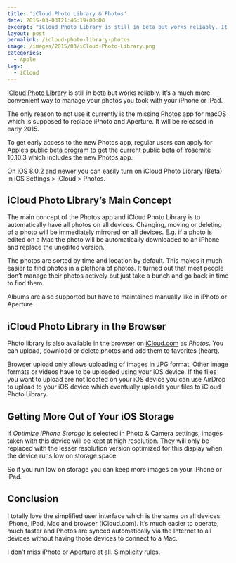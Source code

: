 ```yaml
---
title: 'iCloud Photo Library & Photos'
date: 2015-03-03T21:46:19+00:00
excerpt: "iCloud Photo Library is still in beta but works reliably. It's a much more convenient way to manage your photos you took with your iPhone or iPad."
layout: post
permalink: /icloud-photo-library-photos
image: /images/2015/03/iCloud-Photo-Library.png
categories:
  - Apple
tags:
  - iCloud
---
```

[iCloud Photo Library](https://www.apple.com/icloud/photos/) is still in beta but works reliably. It’s a much more convenient way to manage your photos you took with your iPhone or iPad.

The only reason to not use it currently is the missing Photos app for macOS which is supposed to replace iPhoto and Aperture. It will be released in early 2015.

To get early access to the new Photos app, regular users can apply for [Apple’s public beta program](https://beta.apple.com/sp/betaprogram/welcome) to get the current public beta of Yosemite 10.10.3 which includes the new Photos app.

On iOS 8.0.2 and newer you can easily turn on iCloud Photo Library (Beta) in iOS Settings > iCloud > Photos.

## iCloud Photo Library’s Main Concept

The main concept of the Photos app and iCloud Photo Library is to automatically have all photos on all devices. Changing, moving or deleting of a photo will be immediately mirrored on all devices. E.g. if a photo is edited on a Mac the photo will be automatically downloaded to an iPhone and replace the unedited version.

The photos are sorted by time and location by default. This makes it much easier to find photos in a plethora of photos. It turned out that most people don’t manage their photos actively but just take a bunch and go back in time to find them.

Albums are also supported but have to maintained manually like in iPhoto or Aperture.

## iCloud Photo Library in the Browser

Photo library is also available in the browser on [iCloud.com](https://www.icloud.com/) as _Photos_. You can upload, download or delete photos and add them to favorites (heart).

Browser upload only allows uploading of images in JPG format. Other image formats or videos have to be uploaded using your iOS device. If the files you want to upload are not located on your iOS device you can use AirDrop to upload to your iOS device which eventually uploads your files to iCloud Photo Library.

## Getting More Out of Your iOS Storage

If _Optimize iPhone Storage_ is selected in Photo & Camera settings, images taken with this device will be kept at high resolution. They will only be replaced with the lesser resolution version optimized for this display when the device runs low on storage space.

So if you run low on storage you can keep more images on your iPhone or iPad.

## Conclusion

I totally love the simplified user interface which is the same on all devices: iPhone, iPad, Mac and browser (iCloud.com). It’s much easier to operate, much faster and Photos are synced automatically via the Internet to all devices without having those devices to connect to a Mac.

I don’t miss iPhoto or Aperture at all. Simplicity rules.